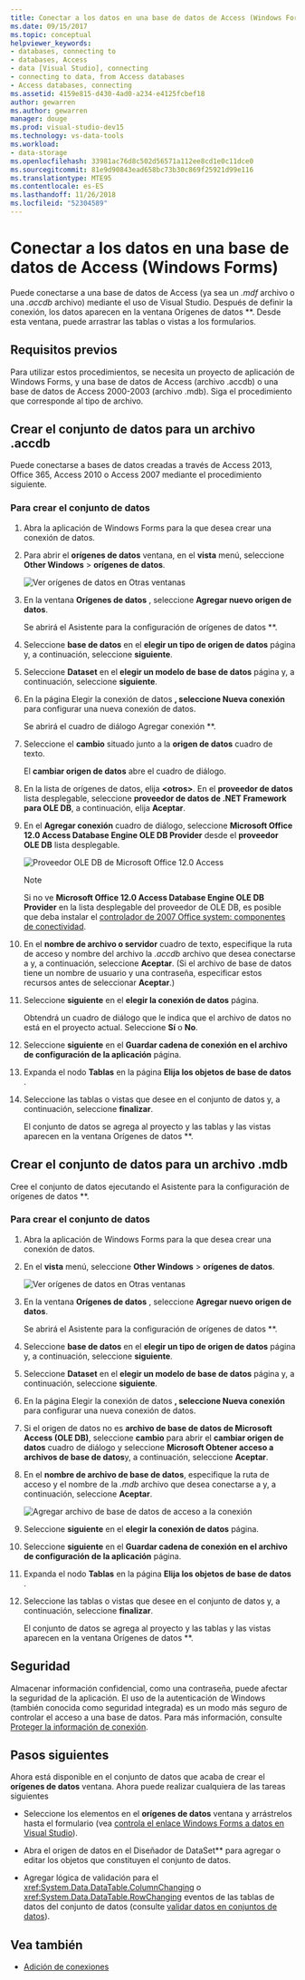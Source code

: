 ```yaml
---
title: Conectar a los datos en una base de datos de Access (Windows Forms)
ms.date: 09/15/2017
ms.topic: conceptual
helpviewer_keywords:
- databases, connecting to
- databases, Access
- data [Visual Studio], connecting
- connecting to data, from Access databases
- Access databases, connecting
ms.assetid: 4159e815-d430-4ad0-a234-e4125fcbef18
author: gewarren
ms.author: gewarren
manager: douge
ms.prod: visual-studio-dev15
ms.technology: vs-data-tools
ms.workload:
- data-storage
ms.openlocfilehash: 33981ac76d8c502d56571a112ee8cd1e0c11dce0
ms.sourcegitcommit: 81e9d90843ead658bc73b30c869f25921d99e116
ms.translationtype: MTE95
ms.contentlocale: es-ES
ms.lasthandoff: 11/26/2018
ms.locfileid: "52304589"
---
```

# <a name="connect-to-data-in-an-access-database-windows-forms"></a>Conectar a los datos en una base de datos de Access (Windows Forms)

Puede conectarse a una base de datos de Access (ya sea un *.mdf* archivo o una *.accdb* archivo) mediante el uso de Visual Studio. Después de definir la conexión, los datos aparecen en la ventana Orígenes de datos **. Desde esta ventana, puede arrastrar las tablas o vistas a los formularios.

## <a name="prerequisites"></a>Requisitos previos

Para utilizar estos procedimientos, se necesita un proyecto de aplicación de Windows Forms, y una base de datos de Access (archivo .accdb) o una base de datos de Access 2000-2003 (archivo .mdb). Siga el procedimiento que corresponde al tipo de archivo.

## <a name="creating-the-dataset-for-an-accdb-file"></a>Crear el conjunto de datos para un archivo .accdb

Puede conectarse a bases de datos creadas a través de Access 2013, Office 365, Access 2010 o Access 2007 mediante el procedimiento siguiente.

### <a name="to-create-the-dataset"></a>Para crear el conjunto de datos

1.  Abra la aplicación de Windows Forms para la que desea crear una conexión de datos.

2.  Para abrir el **orígenes de datos** ventana, en el **vista** menú, seleccione **Other Windows** > **orígenes de datos**.

     ![Ver orígenes de datos en Otras ventanas](../data-tools/media/viewdatasources.png)

3.  En la ventana **Orígenes de datos** , seleccione **Agregar nuevo origen de datos**.

     Se abrirá el Asistente para la configuración de orígenes de datos **.

4.  Seleccione **base de datos** en el **elegir un tipo de origen de datos** página y, a continuación, seleccione **siguiente**.

5.  Seleccione **Dataset** en el **elegir un modelo de base de datos** página y, a continuación, seleccione **siguiente**.

6.  En la página Elegir la conexión de datos **, seleccione Nueva conexión** para configurar una nueva conexión de datos.

     Se abrirá el cuadro de diálogo Agregar conexión **.

7.  Seleccione el **cambio** situado junto a la **origen de datos** cuadro de texto.

     El **cambiar origen de datos** abre el cuadro de diálogo.

8.  En la lista de orígenes de datos, elija  **\<otros\>**. En el **proveedor de datos** lista desplegable, seleccione **proveedor de datos de .NET Framework para OLE DB**, a continuación, elija **Aceptar**.

9. En el **Agregar conexión** cuadro de diálogo, seleccione **Microsoft Office 12.0 Access Database Engine OLE DB Provider** desde el **proveedor OLE DB** lista desplegable.

     ![Proveedor OLE DB de Microsoft Office 12.0 Access](../data-tools/media/dataoledbprovideroffice12access.png)

     > [!NOTE]
     > Si no ve **Microsoft Office 12.0 Access Database Engine OLE DB Provider** en la lista desplegable del proveedor de OLE DB, es posible que deba instalar el [controlador de 2007 Office system: componentes de conectividad](https://www.microsoft.com/download/confirmation.aspx?id=23734).

9. En el **nombre de archivo o servidor** cuadro de texto, especifique la ruta de acceso y nombre del archivo la *.accdb* archivo que desea conectarse a y, a continuación, seleccione **Aceptar**. (Si el archivo de base de datos tiene un nombre de usuario y una contraseña, especificar estos recursos antes de seleccionar **Aceptar**.)

10. Seleccione **siguiente** en el **elegir la conexión de datos** página.

     Obtendrá un cuadro de diálogo que le indica que el archivo de datos no está en el proyecto actual. Seleccione **Sí** o **No**.

11. Seleccione **siguiente** en el **Guardar cadena de conexión en el archivo de configuración de la aplicación** página.

12. Expanda el nodo **Tablas** en la página **Elija los objetos de base de datos** .

13. Seleccione las tablas o vistas que desee en el conjunto de datos y, a continuación, seleccione **finalizar**.

     El conjunto de datos se agrega al proyecto y las tablas y las vistas aparecen en la ventana Orígenes de datos **.

## <a name="create-the-dataset-for-an-mdb-file"></a>Crear el conjunto de datos para un archivo .mdb

Cree el conjunto de datos ejecutando el Asistente para la configuración de orígenes de datos **.

### <a name="to-create-the-dataset"></a>Para crear el conjunto de datos

1.  Abra la aplicación de Windows Forms para la que desea crear una conexión de datos.

2.  En el **vista** menú, seleccione **Other Windows** > **orígenes de datos**.

     ![Ver orígenes de datos en Otras ventanas](../data-tools/media/viewdatasources.png)

3.  En la ventana **Orígenes de datos** , seleccione **Agregar nuevo origen de datos**.

     Se abrirá el Asistente para la configuración de orígenes de datos **.

4.  Seleccione **base de datos** en el **elegir un tipo de origen de datos** página y, a continuación, seleccione **siguiente**.

5.  Seleccione **Dataset** en el **elegir un modelo de base de datos** página y, a continuación, seleccione **siguiente**.

6.  En la página Elegir la conexión de datos **, seleccione Nueva conexión** para configurar una nueva conexión de datos.

7.  Si el origen de datos no es **archivo de base de datos de Microsoft Access (OLE DB)**, seleccione **cambio** para abrir el **cambiar origen de datos** cuadro de diálogo y seleccione **Microsoft Obtener acceso a archivos de base de datos**y, a continuación, seleccione **Aceptar**.

8.  En el **nombre de archivo de base de datos**, especifique la ruta de acceso y el nombre de la *.mdb* archivo que desea conectarse a y, a continuación, seleccione **Aceptar**.

     ![Agregar archivo de base de datos de acceso a la conexión](../data-tools/media/dataaddconnectionaccessmdb.png)

9. Seleccione **siguiente** en el **elegir la conexión de datos** página.

10. Seleccione **siguiente** en el **Guardar cadena de conexión en el archivo de configuración de la aplicación** página.

11. Expanda el nodo **Tablas** en la página **Elija los objetos de base de datos** .

12. Seleccione las tablas o vistas que desee en el conjunto de datos y, a continuación, seleccione **finalizar**.

     El conjunto de datos se agrega al proyecto y las tablas y las vistas aparecen en la ventana Orígenes de datos **.

## <a name="security"></a>Seguridad

Almacenar información confidencial, como una contraseña, puede afectar la seguridad de la aplicación. El uso de la autenticación de Windows (también conocida como seguridad integrada) es un modo más seguro de controlar el acceso a una base de datos. Para más información, consulte [Proteger la información de conexión](/dotnet/framework/data/adonet/protecting-connection-information).

## <a name="next-steps"></a>Pasos siguientes

Ahora está disponible en el conjunto de datos que acaba de crear el **orígenes de datos** ventana. Ahora puede realizar cualquiera de las tareas siguientes

-   Seleccione los elementos en el **orígenes de datos** ventana y arrástrelos hasta el formulario (vea [controla el enlace Windows Forms a datos en Visual Studio](../data-tools/bind-windows-forms-controls-to-data-in-visual-studio.md)).

-   Abra el origen de datos en el Diseñador de DataSet** para agregar o editar los objetos que constituyen el conjunto de datos.

-   Agregar lógica de validación para el <xref:System.Data.DataTable.ColumnChanging> o <xref:System.Data.DataTable.RowChanging> eventos de las tablas de datos del conjunto de datos (consulte [validar datos en conjuntos de datos](../data-tools/validate-data-in-datasets.md)).

## <a name="see-also"></a>Vea también

- [Adición de conexiones](../data-tools/add-new-connections.md)